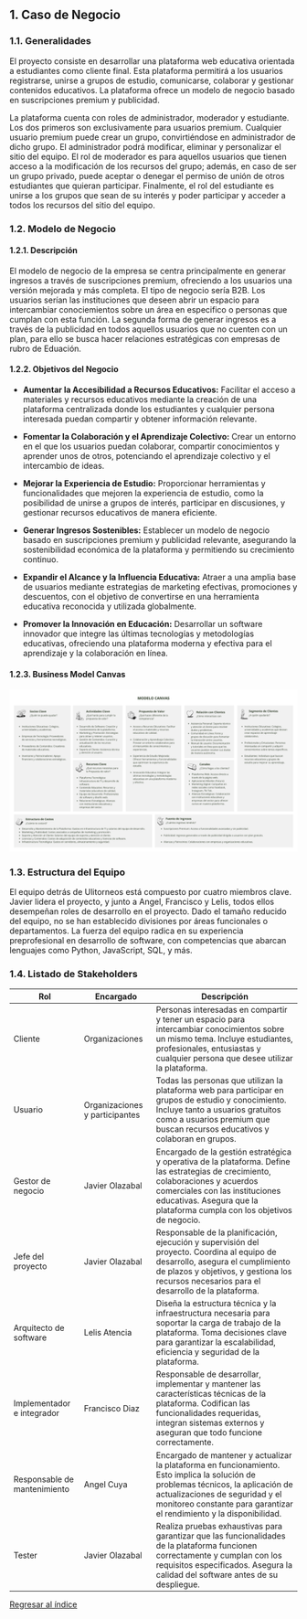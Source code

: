 ## 1. Caso de Negocio
### 1.1. Generalidades
El proyecto consiste en desarrollar una plataforma web educativa orientada a estudiantes como cliente final. Esta plataforma permitirá a los usuarios registrarse, unirse a grupos de estudio, comunicarse, colaborar y gestionar contenidos educativos. La plataforma ofrece un modelo de negocio basado en suscripciones premium y publicidad.

La plataforma cuenta con roles de administrador, moderador y estudiante. Los dos primeros son exclusivamente para usuarios premium. Cualquier usuario premium puede crear un grupo, convirtiéndose en administrador de dicho grupo. El administrador podrá modificar, eliminar y personalizar el sitio del equipo. El rol de moderador es para aquellos usuarios que tienen acceso a la modificación de los recursos del grupo; además, en caso de ser un grupo privado, puede aceptar o denegar el permiso de unión de otros estudiantes que quieran participar. Finalmente, el rol del estudiante es unirse a los grupos que sean de su interés y poder participar y acceder a todos los recursos del sitio del equipo.

### 1.2. Modelo de Negocio
#### 1.2.1. Descripción
El modelo de negocio de la empresa se centra principalmente en generar ingresos a través de suscripciones premium, ofreciendo a los usuarios una versión mejorada y más completa. El tipo de negocio sería B2B. Los usuarios serían las instituciones que deseen abrir un espacio para intercambiar conociemientos sobre un área en especifico o personas que cumplan con esta función. La segunda forma de generar ingresos es a través de la publicidad en todos aquellos usuarios que no cuenten con un plan, para ello se busca hacer relaciones estratégicas con empresas de rubro de Eduación.
#### 1.2.2. Objetivos del Negocio
- **Aumentar la Accesibilidad a Recursos Educativos:** Facilitar el acceso a materiales y recursos educativos mediante la creación de una plataforma centralizada donde los estudiantes y cualquier persona interesada puedan compartir y obtener información relevante.
- **Fomentar la Colaboración y el Aprendizaje Colectivo:** Crear un entorno en el que los usuarios puedan colaborar, compartir conocimientos y aprender unos de otros, potenciando el aprendizaje colectivo y el intercambio de ideas.

- **Mejorar la Experiencia de Estudio:** Proporcionar herramientas y funcionalidades que mejoren la experiencia de estudio, como la posibilidad de unirse a grupos de interés, participar en discusiones, y gestionar recursos educativos de manera eficiente.

- **Generar Ingresos Sostenibles:** Establecer un modelo de negocio basado en suscripciones premium y publicidad relevante, asegurando la sostenibilidad económica de la plataforma y permitiendo su crecimiento continuo.

- **Expandir el Alcance y la Influencia Educativa:** Atraer a una amplia base de usuarios mediante estrategias de marketing efectivas, promociones y descuentos, con el objetivo de convertirse en una herramienta educativa reconocida y utilizada globalmente.

- **Promover la Innovación en Educación:** Desarrollar un software innovador que integre las últimas tecnologías y metodologías educativas, ofreciendo una plataforma moderna y efectiva para el aprendizaje y la colaboración en línea.

#### 1.2.3. Business Model Canvas

![Modelo Canva](/Diagramas/MODELO_CANVA.png)

### 1.3. Estructura del Equipo
El equipo detrás de Ulitorneos está compuesto por cuatro miembros clave. Javier lidera el proyecto, y junto a Angel, Francisco y Lelis, todos ellos desempeñan roles de desarrollo en el proyecto. Dado el tamaño reducido del equipo, no se han establecido divisiones por áreas funcionales o departamentos. La fuerza del equipo radica en su experiencia preprofesional en desarrollo de software, con competencias que abarcan lenguajes como Python, JavaScript, SQL, y más.

### 1.4. Listado de Stakeholders

|           Rol            |     Encargado     |                   Descripción                  |
|--------------------------|-------------------|----------------------------------------------|
|         Cliente          | Organizaciones | Personas interesadas en compartir y tener un espacio para intercambiar conocimientos sobre un mismo tema. Incluye estudiantes, profesionales, entusiastas y cualquier persona que desee utilizar la plataforma. |
|         Usuario          | Organizaciones y participantes | Todas las personas que utilizan la plataforma web para participar en grupos de estudio y conocimiento. Incluye tanto a usuarios gratuitos como a usuarios premium que buscan recursos educativos y colaboran en grupos. |
|    Gestor de negocio     | Javier Olazabal | Encargado de la gestión estratégica y operativa de la plataforma. Define las estrategias de crecimiento, colaboraciones y acuerdos comerciales con las instituciones educativas. Asegura que la plataforma cumpla con los objetivos de negocio. |
|    Jefe del proyecto   | Javier Olazabal | Responsable de la planificación, ejecución y supervisión del proyecto. Coordina al equipo de desarrollo, asegura el cumplimiento de plazos y objetivos, y gestiona los recursos necesarios para el desarrollo de la plataforma. |
| Arquitecto de software   | Lelis Atencia| Diseña la estructura técnica y la infraestructura necesaria para soportar la carga de trabajo de la plataforma. Toma decisiones clave para garantizar la escalabilidad, eficiencia y seguridad de la plataforma. |
| Implementador e integrador| Francisco Diaz | Responsable de desarrollar, implementar y mantener las características técnicas de la plataforma. Codifican las funcionalidades requeridas, integran sistemas externos y aseguran que todo funcione correctamente. |
| Responsable de mantenimiento| Angel Cuya | Encargado de mantener y actualizar la plataforma en funcionamiento. Esto implica la solución de problemas técnicos, la aplicación de actualizaciones de seguridad y el monitoreo constante para garantizar el rendimiento y la disponibilidad. |
|         Tester        | Javier Olazabal | Realiza pruebas exhaustivas para garantizar que las funcionalidades de la plataforma funcionen correctamente y cumplan con los requisitos especificados. Asegura la calidad del software antes de su despliegue. |

[Regresar al índice](../README.md)